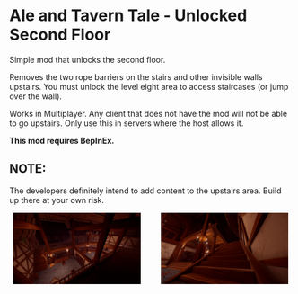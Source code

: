 # Ale and Tavern Tale - Unlocked Second Floor

Simple mod that unlocks the second floor.

Removes the two rope barriers on the stairs and other invisible walls upstairs. You must unlock the level eight area to access staircases (or jump over the wall).

Works in Multiplayer. Any client that does not have the mod will not be able to go upstairs. Only use this in servers where the host allows it.

**This mod requires BepInEx.**

## NOTE:
The developers definitely intend to add content to the upstairs area. Build up there at your own risk.

<p align="center">
  <img alt="shot from the second floor looking down" src="https://github.com/DeveloperBlue/ATTUnlockedSecondFloor/blob/main/previews/1.jpg" width="45%">
&nbsp; &nbsp; &nbsp; &nbsp;
  <img alt="shot from the base of the stairs looking up" src="https://github.com/DeveloperBlue/ATTUnlockedSecondFloor/blob/main/previews/2.jpg" width="45%">
</p>